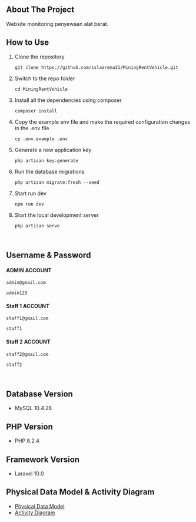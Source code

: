 ## About The Project

Website monitoring penyewaan alat berat.

## **How to Use** 
1. Clone the repository

    ```git clone https://github.com/islaarema31/MiningRentVehicle.git```


2. Switch to the repo folder

    ```cd MiningRentVehicle```


3. Install all the dependencies using composer

    ```composer install```

4. Copy the example env file and make the required configuration changes in the .env file

    ```cp .env.example .env```

5. Generate a new application key

    ``php artisan key:generate``

6. Run the database migrations

    ```php artisan migrate:fresh --seed```

7. Start run dev
    
    ```npm run dev```

8. Start the local development server

    ```php artisan serve```

<br>

## **Username & Password**

  #### ADMIN ACCOUNT
  ```admin@gmail.com```

  ```admin123```

  #### Staff 1 ACCOUNT
  ```staff1@gmail.com```

  ```staff1```

#### Staff 2 ACCOUNT 
```staff2@gmail.com```

```staff2```

<br>


## Database Version 

* MySQL 10.4.28

## PHP Version <a name="php-version"></a>

* PHP 8.2.4

## Framework Version 

* Laravel 10.0

## Physical Data Model & Activity Diagram 

* [Physical Data Model](public/pdm)
* [Activity Diagram](public/activity-diagram)
